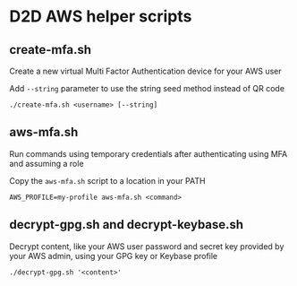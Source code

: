 # D2D AWS helper scripts

## create-mfa.sh

Create a new virtual Multi Factor Authentication device for your AWS user

Add `--string` parameter to use the string seed method instead of QR code

```
./create-mfa.sh <username> [--string]
```

## aws-mfa.sh

Run commands using temporary credentials after authenticating using MFA and
assuming a role

Copy the `aws-mfa.sh` script to a location in your PATH

```
AWS_PROFILE=my-profile aws-mfa.sh <command>
```

## decrypt-gpg.sh and decrypt-keybase.sh

Decrypt content, like your AWS user password and secret key provided by your
AWS admin, using your GPG key or Keybase profile

```
./decrypt-gpg.sh '<content>'
```
